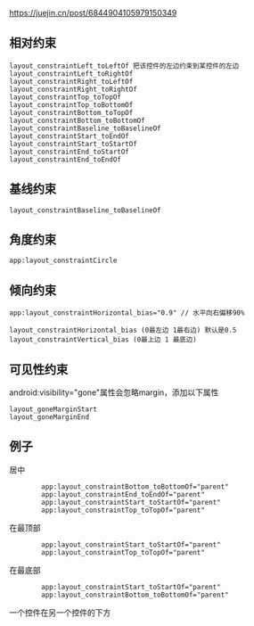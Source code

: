 


https://juejin.cn/post/6844904105979150349


## 相对约束
```
layout_constraintLeft_toLeftOf 把该控件的左边约束到某控件的左边
layout_constraintLeft_toRightOf
layout_constraintRight_toLeftOf
layout_constraintRight_toRightOf
layout_constraintTop_toTopOf
layout_constraintTop_toBottomOf
layout_constraintBottom_toTopOf
layout_constraintBottom_toBottomOf
layout_constraintBaseline_toBaselineOf
layout_constraintStart_toEndOf
layout_constraintStart_toStartOf
layout_constraintEnd_toStartOf
layout_constraintEnd_toEndOf
```


## 基线约束
```
layout_constraintBaseline_toBaselineOf
```

## 角度约束
```
app:layout_constraintCircle
```

## 倾向约束
```
app:layout_constraintHorizontal_bias="0.9" // 水平向右偏移90%
```
```
layout_constraintHorizontal_bias (0最左边 1最右边) 默认是0.5
layout_constraintVertical_bias (0最上边 1 最底边)
```

## 可见性约束
android:visibility="gone"属性会忽略margin，添加以下属性
```
layout_goneMarginStart
layout_goneMarginEnd
```



## 例子
居中
```
        app:layout_constraintBottom_toBottomOf="parent"
        app:layout_constraintEnd_toEndOf="parent"
        app:layout_constraintStart_toStartOf="parent"
        app:layout_constraintTop_toTopOf="parent"
```

在最顶部
```
        app:layout_constraintStart_toStartOf="parent"
        app:layout_constraintTop_toTopOf="parent"
```

在最底部
```
        app:layout_constraintStart_toStartOf="parent"
        app:layout_constraintBottom_toBottomOf="parent"
```

一个控件在另一个控件的下方
```

```